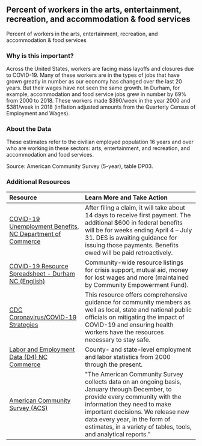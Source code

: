 ## Percent of workers in the arts, entertainment, recreation, and accommodation & food services
Percent of workers in the arts, entertainment, recreation, and accommodation & food services

### Why is this important?
Across the United States, workers are facing mass layoffs and closures due to COVID-19. Many of these workers are in the types of jobs that have grown greatly in number as our economy has changed over the last 20 years. But their wages have not seen the same growth. In Durham, for example, accommodation and food service jobs grew in number by 69% from 2000 to 2018. These workers made $390/week in the year 2000 and $381/week in 2018 (inflation adjusted amounts from the Quarterly Census of Employment and Wages).

### About the Data
These estimates refer to the civilian employed population 16 years and over who are working in these sectors: arts, entertainment, and recreation, and accommodation and food services.
 

Source: American Community Survey (5-year), table DP03. 

### Additional Resources

|Resource | Learn More and Take Action | 
|:--- | :--- |
|[COVID-19 Unemployment Benefits, NC Department of Commerce](https://des.nc.gov/need-help/covid-19-nc-unemployment-insurance-information) | After filing a claim, it will take about 14 days to receive first payment. The additional $600 in federal benefits will be for weeks ending April 4 – July 31. DES is awaiting guidance for issuing those payments. Benefits owed will be paid retroactively. 
|[COVID-19 Resource Spreadsheet - Durham NC (English)](https://docs.google.com/spreadsheets/d/1oASQ_jeqC578BvcTtRLv7mj59TVJlR3Mx1LSTXaNpr0/edit?ts=5e729f53#gid=1951918941)| Community-wide resource listings for crisis support, mutual aid, money for lost wages and more (maintained by Community Empowerment Fund).
|[CDC Coronavirus/COVID-19 Strategies](https://www.cdc.gov/coronavirus/2019-ncov/hcp/ppe-strategy/face-masks.html) | This resource offers comprehensive guidance for community members as well as local, state and national public officials on mitigating the impact of COVID-19 and ensuring health workers have the resources necessary to stay safe.
|[Labor and Employment Data (D4) NC Commerce](https://d4.nccommerce.com/) | County- and state-level employment and labor statistics from 2000 through the present.
|[American Community Survey (ACS)](https://www.census.gov/acs/www/) | "The American Community Survey collects data on an ongoing basis, January through December, to provide every community with the information they need to make important decisions. We release new data every year, in the form of estimates, in a variety of tables, tools, and analytical reports."


